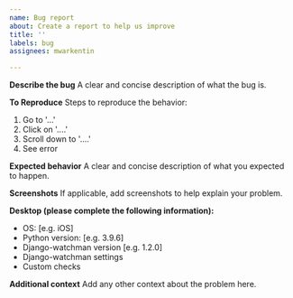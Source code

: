 ```yaml
---
name: Bug report
about: Create a report to help us improve
title: ''
labels: bug
assignees: mwarkentin

---
```


**Describe the bug**
A clear and concise description of what the bug is.

**To Reproduce**
Steps to reproduce the behavior:
1. Go to '...'
2. Click on '....'
3. Scroll down to '....'
4. See error

**Expected behavior**
A clear and concise description of what you expected to happen.

**Screenshots**
If applicable, add screenshots to help explain your problem.

**Desktop (please complete the following information):**
 - OS: [e.g. iOS]
 - Python version: [e.g. 3.9.6]
 - Django-watchman version [e.g. 1.2.0]
 - Django-watchman settings
 - Custom checks

**Additional context**
Add any other context about the problem here.
